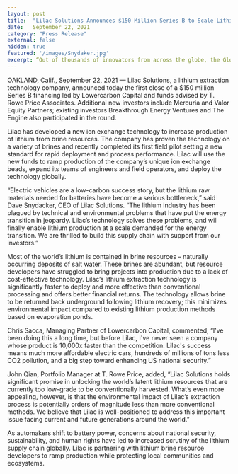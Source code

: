 ```yaml
---
layout: post
title:  "Lilac Solutions Announces $150 Million Series B to Scale Lithium Supply for the Electric Vehicle Era"
date:   September 22, 2021
category: "Press Release"
external: false
hidden: true
featured: '/images/Snydaker.jpg'
excerpt: “Out of thousands of innovators from across the globe, the Global Cleantech 100 is a selection of the most innovative and promising companies that will take us from climate chaos to transformation. Our annual list contains the private, independent and for-profit companies best positioned to drive sustainability and change.“
---
```


OAKLAND, Calif., September 22, 2021 — Lilac Solutions, a lithium extraction technology company, announced today the first close of a $150 million Series B financing led by Lowercarbon Capital and funds advised by T. Rowe Price Associates. Additional new investors include Mercuria and Valor Equity Partners; existing investors Breakthrough Energy Ventures and The Engine also participated in the round.

Lilac has developed a new ion exchange technology to increase production of lithium from brine resources. The company has proven the technology on a variety of brines and recently completed its first field pilot setting a new standard for rapid deployment and process performance. Lilac will use the new funds to ramp production of the company’s unique ion exchange beads, expand its teams of engineers and field operators, and deploy the technology globally.

“Electric vehicles are a low-carbon success story, but the lithium raw materials needed for batteries have become a serious bottleneck,” said Dave Snydacker, CEO of Lilac Solutions. “The lithium industry has been plagued by technical and environmental problems that have put the energy transition in jeopardy. Lilac’s technology solves these problems, and will finally enable lithium production at a scale demanded for the energy transition. We are thrilled to build this supply chain with support from our investors.”

Most of the world’s lithium is contained in brine resources – naturally occurring deposits of salt water. These brines are abundant, but resource developers have struggled to bring projects into production due to a lack of cost-effective technology. Lilac’s lithium extraction technology is significantly faster to deploy and more effective than conventional processing and offers better financial returns. The technology allows brine to be returned back underground following lithium recovery; this minimizes environmental impact compared to existing lithium production methods based on evaporation ponds.

Chris Sacca, Managing Partner of Lowercarbon Capital, commented, “I’ve been doing this a long time, but before Lilac, I've never seen a company whose product is 10,000x faster than the competition. Lilac's success means much more affordable electric cars, hundreds of millions of tons less CO2 pollution, and a big step toward enhancing US national security.”

John Qian, Portfolio Manager at T. Rowe Price, added, “Lilac Solutions holds significant promise in unlocking the world’s latent lithium resources that are currently too low-grade to be conventionally harvested. What’s even more appealing, however, is that the environmental impact of Lilac’s extraction process is potentially orders of magnitude less than more conventional methods. We believe that Lilac is well-positioned to address this important issue facing current and future generations around the world.”

As automakers shift to battery power, concerns about national security, sustainability, and human rights have led to increased scrutiny of the lithium supply chain globally. Lilac is partnering with lithium brine resource developers to ramp production while protecting local communities and ecosystems.
